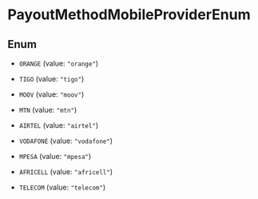 

# PayoutMethodMobileProviderEnum

## Enum


* `ORANGE` (value: `"orange"`)

* `TIGO` (value: `"tigo"`)

* `MOOV` (value: `"moov"`)

* `MTN` (value: `"mtn"`)

* `AIRTEL` (value: `"airtel"`)

* `VODAFONE` (value: `"vodafone"`)

* `MPESA` (value: `"mpesa"`)

* `AFRICELL` (value: `"africell"`)

* `TELECOM` (value: `"telecom"`)




